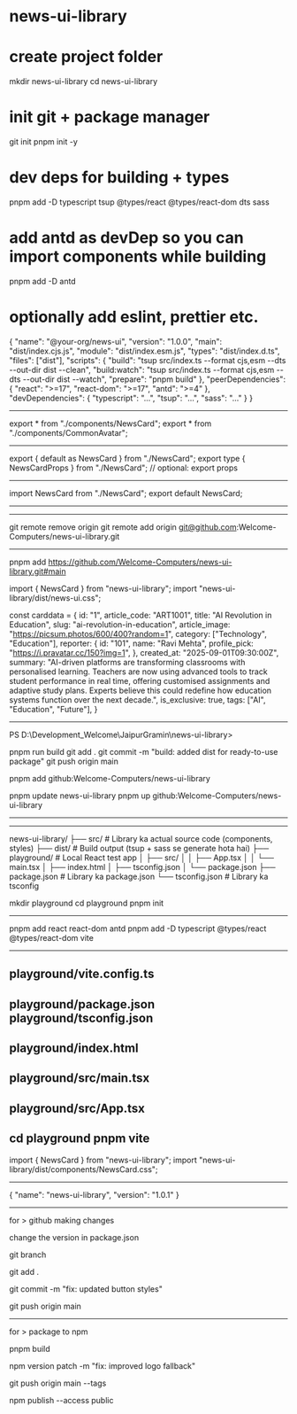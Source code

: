 # news-ui-library


# create project folder
mkdir news-ui-library
cd news-ui-library

# init git + package manager
git init
pnpm init -y



# dev deps for building + types
pnpm add -D typescript tsup @types/react @types/react-dom dts sass
# add antd as devDep so you can import components while building
pnpm add -D antd
# optionally add eslint, prettier etc.


{
  "name": "@your-org/news-ui",
  "version": "1.0.0",
  "main": "dist/index.cjs.js",
  "module": "dist/index.esm.js",
  "types": "dist/index.d.ts",
  "files": ["dist"],
  "scripts": {
    "build": "tsup src/index.ts --format cjs,esm --dts --out-dir dist --clean",
    "build:watch": "tsup src/index.ts --format cjs,esm --dts --out-dir dist --watch",
    "prepare": "pnpm build"
  },
  "peerDependencies": {
    "react": ">=17",
    "react-dom": ">=17",
    "antd": ">=4"
  },
  "devDependencies": {
    "typescript": "...",
    "tsup": "...",
    "sass": "..."
  }
}


-------------------


export * from "./components/NewsCard";
export * from "./components/CommonAvatar";


---------------

export { default as NewsCard } from "./NewsCard";
export type { NewsCardProps } from "./NewsCard"; // optional: export props

--------------------

import NewsCard from "./NewsCard";
export default NewsCard;


-------------------

-------------------

git remote remove origin
git remote add origin git@github.com:Welcome-Computers/news-ui-library.git


--------------------

pnpm add https://github.com/Welcome-Computers/news-ui-library.git#main


import { NewsCard } from "news-ui-library";
import "news-ui-library/dist/news-ui.css";

 const carddata = {
    id: "1",
    article_code: "ART1001",
    title: "AI Revolution in Education",
    slug: "ai-revolution-in-education",
    article_image: "https://picsum.photos/600/400?random=1",
    category: ["Technology", "Education"],
    reporter: {
      id: "101",
      name: "Ravi Mehta",
      profile_pick: "https://i.pravatar.cc/150?img=1",
    },
    created_at: "2025-09-01T09:30:00Z",
    summary:
      "AI-driven platforms are transforming classrooms with personalised learning. Teachers are now using advanced tools to track student performance in real time, offering customised assignments and adaptive study plans. Experts believe this could redefine how education systems function over the next decade.",
    is_exclusive: true,
    tags: ["AI", "Education", "Future"],
  }


<NewsCard type="type-6" item={carddata} />

--------------------
PS D:\Development_Welcome\JaipurGramin\news-ui-library>

pnpm run build
git add .
git commit -m "build: added dist for ready-to-use package"
git push origin main


pnpm add github:Welcome-Computers/news-ui-library

pnpm update news-ui-library
pnpm up github:Welcome-Computers/news-ui-library

------------------------



-------------------------
news-ui-library/
├── src/               # Library ka actual source code (components, styles)
├── dist/              # Build output (tsup + sass se generate hota hai)
├── playground/        # Local React test app
│   ├── src/
│   │   ├── App.tsx
│   │   └── main.tsx
│   ├── index.html
│   ├── tsconfig.json
│   └── package.json
├── package.json       # Library ka package.json
└── tsconfig.json      # Library ka tsconfig


mkdir playground
cd playground
pnpm init

-----------------
pnpm add react react-dom antd
pnpm add -D typescript @types/react @types/react-dom vite

------------------

playground/vite.config.ts
--------------
playground/package.json
playground/tsconfig.json
----------

playground/index.html
--------------
playground/src/main.tsx
--------------
playground/src/App.tsx
--------------
cd playground
pnpm vite
--------------


import { NewsCard } from "news-ui-library";
import "news-ui-library/dist/components/NewsCard.css";

-----------------
{
  "name": "news-ui-library",
  "version": "1.0.1"
}


---------------------------

for > github making changes

change the version in package.json

git branch

git add .

git commit -m "fix: updated button styles"  

git push origin main

--------------------------------
for > package to npm

pnpm build

npm version patch -m "fix: improved logo fallback"

git push origin main --tags

npm publish --access public
